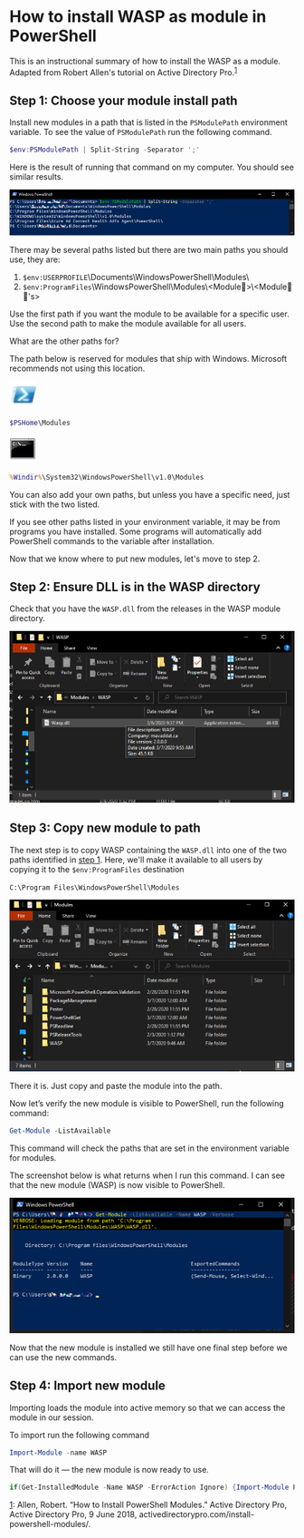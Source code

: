 # How to install WASP as module in PowerShell

This is an instructional summary of how to install the WASP as a module. Adapted from Robert Allen's tutorial on Active Directory Pro.<a name="one"></a><sup>[1](#allen)</sup>

## Step 1: Choose your module install path

Install new modules in a path that is listed in the `PSModulePath` environment variable. To see the value of `PSModulePath` run the following command.

```powershell
$env:PSModulePath | Split-String -Separator ';'
```

Here is the result of running that command on my computer. You should see similar results.

[![`$env:ProgramFiles`\WindowsPowerShell\Modules\<Module Folder>\<Module Files>](powershell-env2.png)](powershell-env2.png)

There may be several paths listed but there are two main paths you should use, they are:

1. `$env:USERPROFILE`\Documents\WindowsPowerShell\Modules\
2. `$env:ProgramFiles`\WindowsPowerShell\Modules\\&lt;Module📁&gt;\\&lt;Module📃📄's&gt;

Use the first path if you want the module to be available for a specific user. Use the second path to make the module available for all users.

What are the other paths for?

The path below is reserved for modules that ship with Windows. Microsoft recommends not using this location.

![PowerShell](Windows_PowerShell_icon-48x48.png)

```powershell
$PSHome\Modules
```

![CMD](Cmd_icon.png)

```cmd
%Windir%\System32\WindowsPowerShell\v1.0\Modules
```

You can also add your own paths, but unless you have a specific need, just stick with the two listed.

If you see other paths listed in your environment variable, it may be from programs you have installed. Some programs will automatically add PowerShell commands to the variable after installation.

Now that we know where to put new modules, let's move to step 2.

## Step 2: Ensure DLL is in the WASP directory

Check that you have the `WASP.dll` from the releases in the WASP module directory.

![DLL in WASP module path](dll.png)

## Step 3: Copy new module to path

The next step is to copy WASP containing the `WASP.dll` into one of the two paths identified in [step 1](#step-1-determine-the-install-path). Here, we'll make it available to all users by copying it to the `$env:ProgramFiles` destination

`C:\Program Files\WindowsPowerShell\Modules`

[![Powershell Module Install](modules.png)](modules.png)

There it is. Just copy and paste the module into the path.

Now let’s verify the new module is visible to PowerShell, run the following command:

```powershell
Get-Module -ListAvailable
```

This command will check the paths that are set in the environment variable for modules.

The screenshot below is what returns when I run this command. I can see that the new module (WASP) is now visible to PowerShell.

[![Result of list modules](listed.png)](listed.png)

Now that the new module is installed we still have one final step before we can use the new commands.

## Step 4: Import new module

Importing loads the module into active memory so that we can access the module in our session.

To import run the following command

```powershell
Import-Module -name WASP
```

That will do it &mdash; the new module is now ready to use.

```powershell
if(Get-InstalledModule -Name WASP -ErrorAction Ignore) {Import-Module PSReleaseTools; Install-PSPreview -mode Passive} else {$false}
```

<a name="allen" href="one">1</a>:
Allen, Robert. “How to Install PowerShell Modules.” Active Directory Pro, Active Directory Pro, 9 June 2018, activedirectorypro.com/install-powershell-modules/.